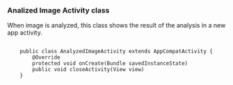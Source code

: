 <h3>Analized Image Activity class</h3>

<p>When image is analyzed, this class shows the result of the analysis in a new app activity.</p>

<code>
    public class AnalyzedImageActivity extends AppCompatActivity {
        @Override
        protected void onCreate(Bundle savedInstanceState)
        public void closeActivity(View view)
    }
</code>